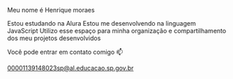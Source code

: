 Meu nome é Henrique moraes

Estou estudando na Alura
Estou me desenvolvendo na linguagem JavaScript
Utilizo esse espaço para minha organização e compartilhamento dos meu projetos desenvolvidos

Você pode entrar em contato comigo 📫

00001139148023sp@al.educacao.sp.gov.br
